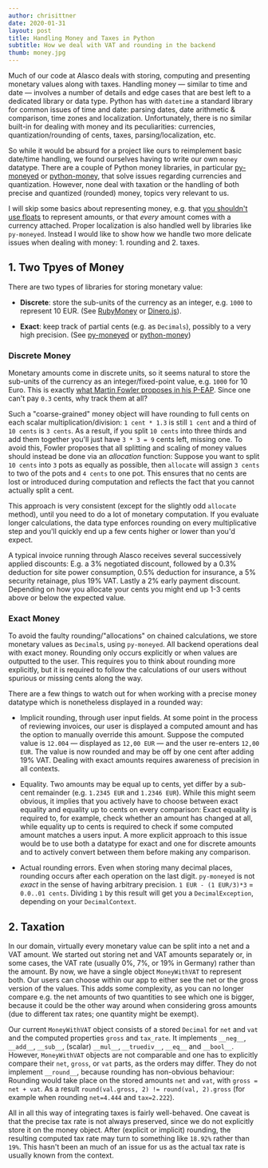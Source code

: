 ```yaml
---
author: chrisittner
date: 2020-01-31
layout: post
title: Handling Money and Taxes in Python
subtitle: How we deal with VAT and rounding in the backend
thumb: money.jpg
---
```


Much of our code at Alasco deals with storing, computing and presenting monetary values along with taxes. Handling money — similar to time and date — involves a number of details and edge cases that are best left to a dedicated library or data type. 
Python has with `datetime` a standard library for common issues of time and date: parsing dates, date arithmetic & comparison, time zones and localization. 
Unfortunately, there is no similar built-in for dealing with money and its peculiarities: currencies, quantization/rounding of cents, taxes, parsing/localization, etc.

So while it would be absurd for a project like ours to reimplement basic date/time handling, we found ourselves having to write our own `money` datatype. There are a couple of Python money libraries, in particular [py-moneyed](https://github.com/limist/py-moneyed) or [python-money](https://github.com/carlospalol/money), that solve issues regarding currencies and quantization. However, none deal with taxation or the handling of both precise and quantized (rounded) money, topics very relevant to us.

I will skip some basics about representing money, e.g. that [you shouldn't use floats](https://stackoverflow.com/questions/3730019/why-not-use-double-or-float-to-represent-currency/3730040#3730040) to represent amounts, or that *every* amount comes with a currency attached. Proper localization is also handled well by libraries like `py-moneyed`. Instead I would like to show how we handle two more delicate issues when dealing with money: 1. rounding and 2. taxes.

## 1. Two Tpyes of Money

There are two types of libraries for storing monetary value: 

 - **Discrete**: store the sub-units of the currency as an integer, e.g. `1000` to represent 10 EUR. (See [RubyMoney](https://github.com/RubyMoney/money) or [Dinero.js](https://github.com/sarahdayan/dinero.js)). 

 - **Exact**: keep track of partial cents (e.g. as `Decimals`), possibly to a very high precision. (See [py-moneyed](https://github.com/limist/py-moneyed) or [python-money](https://github.com/carlospalol/money))

### Discrete Money

Monetary amounts come in discrete units, so it seems natural to store the sub-units of the currency as an integer/fixed-point value, e.g. `1000` for 10 Euro. This is exactly [what Martin Fowler proposes in his P-EAP](https://www.martinfowler.com/eaaCatalog/money.html).
Since one can't pay `0.3` cents, why track them at all? 

Such a "coarse-grained" money object will have rounding to full cents on each scalar multiplication/division: `1 cent * 1.3` is still `1 cent` and a third of `10 cents` is `3 cents`. As a result, if you split `10 cents` into three thirds and add them together you'll just have `3 * 3 = 9` cents left, missing one. To avoid this, Fowler proposes that all splitting and scaling of money values should instead be done via an *allocation* function: Suppose you want to split `10 cents` into `3` pots as equally as possible, then `allocate` will assign `3 cents` to two of the pots and `4 cents` to one pot. This ensures that no cents are lost or introduced during computation and reflects the fact that you cannot actually split a cent.

This approach is very consistent (except for the slightly odd `allocate` method), until you need to do a lot of monetary computation. If you evaluate longer calculations, the data type enforces rounding on every multiplicative step and you'll quickly end up a few cents higher or lower than you'd expect.

A typical invoice running through Alasco receives several successively applied discounts: E.g. a 3% negotiated discount, followed by a 0.3% deduction for site power consumption, 0.5% deduction for insurance, a 5% security retainage, plus 19% VAT. Lastly a 2% early payment discount. Depending on how you allocate your cents you might end up 1-3 cents above or below the expected value.

### Exact Money

To avoid the faulty rounding/"allocations" on chained calculations, we store monetary values as `Decimal`s, using `py-moneyed`.
All backend operations deal with exact money. Rounding only occurs explicitly or when values are outputted to the user. This requires you to think about rounding more explicitly, but it is required to follow the calculations of our users without spurious or missing cents along the way.

There are a few things to watch out for when working with a precise money datatype which is nonetheless displayed in a rounded way:

 - Implicit rounding, through user input fields. At some point in the process of reviewing invoices, our user is displayed a computed amount and has the option to manually override this amount. Suppose the computed value is `12.004` — displayed as `12,00 EUR` — and the user re-enters `12,00 EUR`. The value is now rounded and may be off by one cent after adding 19% VAT. Dealing with exact amounts requires awareness of precision in all contexts.
 
 - Equality. Two amounts may be equal up to cents, yet differ by a sub-cent remainder (e.g. `1.2345 EUR` and `1.2346 EUR`). While this might seem obvious, it implies that you actively have to choose between exact equality and equality up to cents on every comparison: Exact equality is required to, for example, check whether an amount has changed at all, while equality up to cents is required to check if some computed amount matches a users input. 
 A more explicit approach to this issue would be to use both a datatype for exact and one for discrete amounts and to actively convert between them before making any comparison.
 
 - Actual rounding errors. Even when storing many decimal places, rounding occurs after each operation on the last digit. `py-moneyed` is not *exact* in the sense of having arbitrary precision. `1 EUR - (1 EUR/3)*3` = `0.0..01 cents`. Dividing `1` by this result will get you a `DecimalException`, depending on your `DecimalContext`.
 
## 2. Taxation

In our domain, virtually every monetary value can be split into a net and a VAT amount. We started out storing net and VAT amounts separately or, in some cases, the VAT rate (usually 0%, 7%, or 19% in Germany) rather than the amount. By now, we have a single object `MoneyWithVAT` to represent both. Our users can choose within our app to either see the net or the gross version of the values. This adds some complexity, as you can no longer compare e.g. the net amounts of two quantities to see which one is bigger, because it could be the other way around when considering gross amounts (due to different tax rates; one quantity might be exempt).

Our current `MoneyWithVAT` object consists of a stored `Decimal` for `net` and `vat` and the computed properties `gross` and `tax_rate`. It implements `__neg__`, `__add__`, `__sub__`, (scalar) `__mul__`, `__truediv__`, `__eq__` and `__bool__`. However, `MoneyWithVAT` objects are not comparable and one has to explicitly compare their `net`, `gross`, or `vat` parts, as the orders may differ. They do not implement `__round__`, because rounding has non-obvious behaviour: Rounding would take place on the stored amounts `net` and `vat`, with `gross = net + vat`. As a result `round(val.gross, 2) != round(val, 2).gross` (for example when rounding `net=4.444` and `tax=2.222`).

All in all this way of integrating taxes is fairly well-behaved. One caveat is that the precise tax rate is not always preserved, since we do not explicitly store it on the money object. After (explicit or implicit) rounding, the resulting computed tax rate may turn to something like `18.92%` rather than `19%`. This hasn't been an much of an issue for us as the actual tax rate is usually known from the context.
